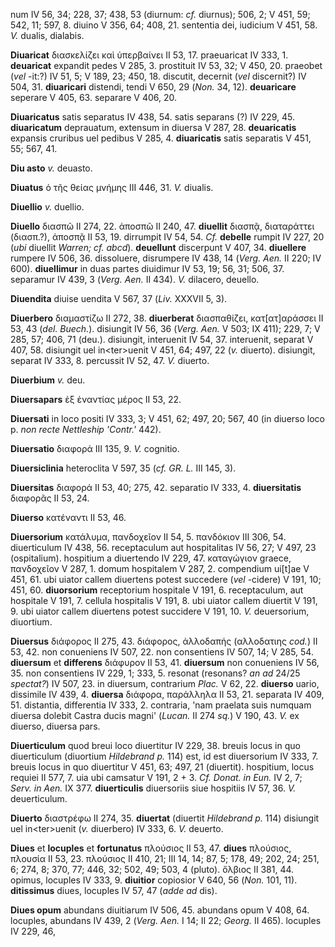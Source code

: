 num IV 56, 34; 228, 37; 438, 53 (diurnum: *cf.* diurnus); 506, 2; V 451,
59; 542, 11; 597, 8. diuino V 356, 64; 408, 21. sententia dei, iudicium
V 451, 58. *V.* dualis, dialabis.

**Diuaricat** διασκελίζει καὶ ὑπερβαίνει II 53, 17. praeuaricat IV
333, 1. **deuaricat** expandit pedes V 285, 3. prostituit IV 53, 32; V
450, 20. praeobet (*vel* -it:?) IV 51, 5; V 189, 23; 450, 18. discutit,
decernit (*vel* discernit?) IV 504, 31. **diuaricari** distendi, tendi V
650, 29 (*Non.* 34, 12). **deuaricare** seperare V 405, 63. separare V
406, 20.

**Diuaricatus** satis separatus IV 438, 54. satis separans (?) IV 229,
45. **diuaricatum** deprauatum, extensum in diuersa V 287, 28.
**deuaricatis** expansis cruribus uel pedibus V 285, 4. **diuaricatis**
satis separatis V 451, 55; 567, 41.

**Diu asto** *v.* deuasto.

**Diuatus** ὁ τῆς θείας μνήμης III 446, 31. *V.* diualis.

**Diuellio** *v.* duellio.

**Diuello** διασπῶ II 274, 22. ἀποσπῶ II 240, 47. **diuellit** διασπᾷ,
διαταράττει (διασπ.?), ἀποσπᾷ II 53, 19. dirrumpit IV 54, 54. *Cf.*
**debelle** rumpit IV 227, 20 (*ubi* diuellit *Warren; cf. abcd*).
**deuellunt** discerpunt V 407, 34. **diuellere** rumpere IV 506, 36.
dissoluere, disrumpere IV 438, 14 (*Verg. Aen.* II 220; IV 600).
**diuellimur** in duas partes diuidimur IV 53, 19; 56, 31; 506, 37.
separamur IV 439, 3 (*Verg. Aen.* II 434). *V.* dilacero, deuello.

**Diuendita** diuise uendita V 567, 37 (*Liv.* XXXVII 5, 3).

**Diuerbero** διαμαστίζω II 272, 38. **diuerberat** διασπαθίζει,
κατ[ατ]αράσσει II 53, 43 (*del. Buech.*). disiungit IV 56, 36
(*Verg. Aen.* V 503; IX 411); 229, 7; V 285, 57; 406, 71 (deu.).
disiungit, interuenit IV 54, 37. interuenit, separat V 407, 58.
disiungit uel in\<ter\>uenit V 451, 64; 497, 22 (*v.* diuerto).
disiungit, separat IV 333, 8. percussit IV 52, 47. *V.* diuerto.

**Diuerbium** *v.* deu.

**Diuersapars** ἐξ ἐναντίας μέρος II 53, 22.

**Diuersati** in loco positi IV 333, 3; V 451, 62; 497, 20; 567, 40 (in
diuerso loco p. *non recte Nettleship 'Contr.'* 442).

**Diuersatio** διαφορά III 135, 9. *V.* cognitio.

**Diuersiclinia** heteroclita V 597, 35 (*cf. GR. L.* III 145, 3).

**Diuersitas** διαφορά II 53, 40; 275, 42. separatio IV 333, 4.
**diuersitatis** διαφορᾶς II 53, 24.

**Diuerso** κατέναντι II 53, 46.

**Diuersorium** κατάλυμα, πανδοχεῖον II 54, 5. πανδόκιον III 306, 54.
diuerticulum IV 438, 56. receptaculum aut hospitalitas IV 56, 27; V 497,
23 (ospitalium). hospitium a diuertendo IV 229, 47. καταγώγιον graece,
πανδοχεῖον V 287, 1. domum hospitalem V 287, 2. compendium ui[t]ae V
451, 61. ubi uiator callem diuertens potest succedere (*vel* -cidere) V
191, 10; 451, 60. **diuorsorium** receptorium hospitale V 191, 6.
receptaculum, aut hospitale V 191, 7. cellula hospitalis V 191, 8. ubi
uiator callem diuertit V 191, 9. ubi uiator callem diuertens potest
succidere V 191, 10. *V.* deuersorium, diuortium.

**Diuersus** διάφορος II 275, 43. διάφορος, ἀλλοδαπής (αλλοδατιης
*cod.*) II 53, 42. non conueniens IV 507, 22. non consentiens IV 507,
14; V 285, 54. **diuersum** et **differens** διάφυρον II 53, 41.
**diuersum** non conueniens IV 56, 35. non consentiens IV 229, 1; 333,
5. resonat (resonans? *an ad* 24/25 *spectat?*) IV 507, 23. in diuersum,
contrarium *Plac.* V 62, 22. **diuerso** uario, dissimile IV 439, 4.
**diuersa** διάφορα, παράλληλα II 53, 21. separata IV 409, 51.
distantia, differentia IV 333, 2. contraria, 'nam praelata suis numquam
diuersa dolebit Castra ducis magni' (*Lucan.* II 274 *sq.*) V 190, 43.
*V.* ex diuerso, diuersa pars.

**Diuerticulum** quod breui loco diuertitur IV 229, 38. breuis locus in
quo diuerticulum (diuortium *Hildebrand p.* 114) est, id est diuersorium
IV 333, 7. breuis locus in quo diuertitur V 451, 63; 497, 21 (diuertit).
hospitium, locus requiei II 577, 7. uia ubi camsatur V 191, 2 + 3. *Cf.
Donat. in Eun.* IV 2, 7; *Serv. in Aen.* IX 377. **diuerticulis**
diuersoriis siue hospitiis IV 57, 36. *V.* deuerticulum.

**Diuerto** διαστρέφω II 274, 35. **diuertat** (diuertit *Hildebrand p.*
114) disiungit uel in\<ter\>uenit (*v.* diuerbero) IV 333, 6. *V.*
deuerto.

**Diues** et **locuples** et **fortunatus** πλούσιος II 53, 47.
**diues** πλούσιος, πλουσία II 53, 23. πλούσιος II 410, 21; III 14, 14;
87, 5; 178, 49; 202, 24; 251, 6; 274, 8; 370, 77; 446, 32; 502, 49; 503,
4 (pluto). ὄλβιος II 381, 44. opimus, locuples IV 333, 9. **diuitior**
copiosior V 640, 56 (*Non.* 101, 11). **ditissimus** diues, locuples IV
57, 47 (*adde ad* dis).

**Diues opum** abundans diuitiarum IV 506, 45. abundans opum V 408, 64.
locuples, abundans IV 439, 2 (*Verg. Aen.* I 14; II 22; *Georg.* II
465). locuples IV 229, 46,
